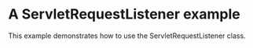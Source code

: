 # A ServletRequestListener example

This example demonstrates how to use the ServletRequestListener class.
